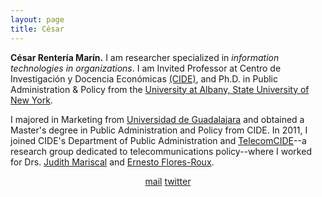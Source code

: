```yaml
---
layout: page
title: César
---
```


**César Rentería Marín.** I am researcher specialized in *information technologies in organizations*. I am Invited Professor at Centro de Investigación y Docencia Económicas [(CIDE)](https://www.cide.edu/), and Ph.D. in Public Administration & Policy from the [University at Albany, State University of New York](https://www.albany.edu/rockefeller/).

I majored in Marketing from [Universidad de Guadalajara](http://www.udg.mx/) and obtained a Master's degree in Public Administration and Policy from CIDE. In 2011, I joined CIDE's Department of Public Administration and [TelecomCIDE](https://centrolatam.digital/)--a research group dedicated to telecommunications policy--where I worked for  Drs. [Judith Mariscal](http://cide.academia.edu/JudithMariscal) and [Ernesto Flores-Roux](http://www.teleadvs.com/flores/).

<center>
<i class="fas fa-at"></i><a href = "mailto: cesar.renteria@cide.edu">mail</a>
<i class="fab fa-twitter"></i><a href = "https://twitter.com/crenteriama">twitter</a>
</center>
